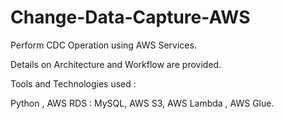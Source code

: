 # Change-Data-Capture-AWS

Perform CDC Operation using AWS Services.

Details on Architecture and Workflow are provided.

Tools and Technologies used :

Python , AWS RDS : MySQL, AWS S3, AWS Lambda , AWS Glue.
